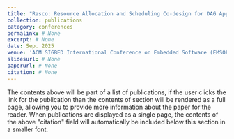 ```yaml
---
title: "Rasco: Resource Allocation and Scheduling Co-design for DAG Applications on Multicore"
collection: publications
category: conferences
permalink: # None 
excerpt: # None
date: Sep. 2025
venue: 'ACM SIGBED International Conference on Embedded Software (EMSOFT)'
slidesurl: # None
paperurl: # None
citation: # None
---
```


The contents above will be part of a list of publications, if the user clicks the link for the publication than the contents of section will be rendered as a full page, allowing you to provide more information about the paper for the reader. When publications are displayed as a single page, the contents of the above "citation" field will automatically be included below this section in a smaller font.